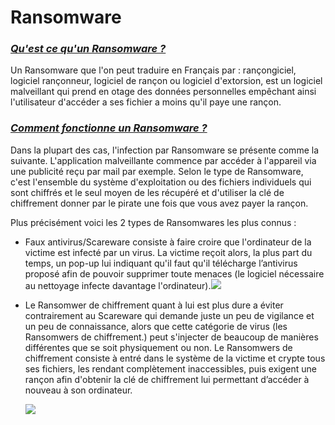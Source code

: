 # **Ransomware**

### *<u>Qu'est ce qu'un Ransomware ?</u>*

Un Ransomware que l'on peut traduire en Français par : rançongiciel, logiciel rançonneur, logiciel de rançon ou  logiciel d'extorsion, est un logiciel malveillant qui prend en otage des données personnelles empêchant ainsi l'utilisateur d'accéder a ses fichier a moins qu'il paye une rançon.

### *<u>Comment fonctionne un Ransomware ?</u>*

Dans la plupart des cas, l'infection par Ransomware se présente comme la suivante. L'application malveillante commence par accéder à l'appareil via une publicité reçu par mail par exemple.  Selon le type de Ransomware, c'est l'ensemble du système d'exploitation  ou des fichiers individuels qui sont chiffrés et le seul moyen de les récupéré et d'utiliser la clé de chiffrement donner par le pirate une fois que vous avez payer la rançon.

Plus précisément voici les 2 types de Ransomwares les plus connus :

- Faux antivirus/Scareware consiste à faire croire que l'ordinateur de la victime est infecté par un virus. La victime reçoit alors, la plus part du temps, un pop-up lui indiquant qu'il faut qu'il télécharge l’antivirus proposé afin de pouvoir supprimer toute menaces (le logiciel nécessaire au nettoyage infecte davantage l'ordinateur).![](https://www.bleepstatic.com/swr-guides/s/suspicious-ransomware-activity/suspicious-ransomware-activity-popup.jpg)

- Le Ransomwer de chiffrement quant à lui est plus dure a éviter contrairement au Scareware qui demande juste un peu de vigilance et un peu de connaissance, alors que cette catégorie de virus (les Ransomwers de chiffrement.) peut s'injecter de beaucoup de manières différentes que se soit physiquement ou non. Le Ransomwers de chiffrement consiste à entré dans le système de la victime et crypte tous ses fichiers, les rendant complètement inaccessibles, puis exigent une rançon afin d'obtenir la clé de chiffrement lui permettant d’accéder à nouveau à son ordinateur.

  ![](https://orangecyberdefense.com/uk/wp-content/uploads/sites/10/2020/02/Wannacry.png)